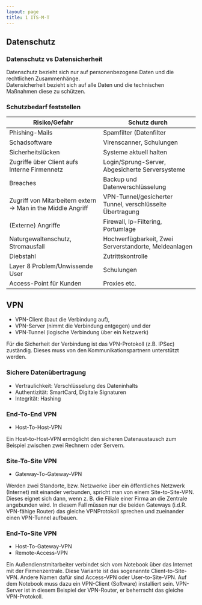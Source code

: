 ```yaml
---
layout: page
title: 1 ITS-M-T
---
```


## Datenschutz

### Datenschutz vs Datensicherheit

Datenschutz bezieht sich nur auf personenbezogene Daten und die rechtlichen Zusammenhänge.<br>
Datensicherheit bezieht sich auf alle Daten und die technischen Maßnahmen diese zu schützen.

### Schutzbedarf feststellen

|Risiko/Gefahr|Schutz durch|
|--|--|
|Phishing-Mails|Spamfilter (Datenfilter|
|Schadsoftware|Virenscanner, Schulungen|
|Sicherheitslücken|Systeme aktuell halten|
|Zugriffe über Client aufs Interne Firmennetz|Login/Sprung-Server, Abgesicherte Serversysteme|
|Breaches|Backup und Datenverschlüsselung|
|Zugriff von Mitarbeitern extern -> Man in the Middle Angriff|VPN-Tunnel/gesicherter Tunnel, verschlüsselte Übertragung|
|(Externe) Angriffe|Firewall, Ip-Filtering, Portumlage|
|Naturgewaltenschutz, Stromausfall|Hochverfügbarkeit, Zwei Serverstandorte, Meldeanlagen|
|Diebstahl|Zutrittskontrolle|
|Layer 8 Problem/Unwissende User|Schulungen|
|Access-Point für Kunden|Proxies etc.|

## VPN

- VPN-Client (baut die Verbindung auf),
- VPN-Server (nimmt die Verbindung entgegen) und der
- VPN-Tunnel (logische Verbindung über ein Netzwerk)

Für die Sicherheit der Verbindung ist das VPN-Protokoll (z.B. IPSec) zuständig. Dieses muss von den Kommunikationspartnern unterstützt werden.

### Sichere Datenübertragung

- Vertraulichkeit: Verschlüsselung des Dateninhalts
- Authentizität: SmartCard, Digitale Signaturen
- Integrität: Hashing

### End-To-End VPN

- Host-To-Host-VPN

Ein Host-to-Host-VPN ermöglicht den sicheren Datenaustausch zum Beispiel zwischen zwei Rechnern oder Servern.

### Site-To-Site VPN

- Gateway-To-Gateway-VPN

Werden zwei Standorte, bzw. Netzwerke über ein öffentliches Netzwerk (Internet) mit einander verbunden, spricht man von einem Site-to-Site-VPN. Dieses eignet sich dann, wenn z. B. die Filiale einer Firma an die Zentrale angebunden wird. In diesem
Fall müssen nur die beiden Gateways (i.d.R. VPN-fähige Router) das gleiche VPNProtokoll sprechen und zueinander einen VPN-Tunnel aufbauen.

### End-To-Site VPN

- Host-To-Gateway-VPN
- Remote-Access-VPN

Ein Außendienstmitarbeiter verbindet sich vom Notebook über das Internet mit der Firmenzentrale. Diese Variante ist das sogenannte Client-to-Site-VPN. Andere Namen dafür sind Access-VPN oder User-to-Site-VPN. Auf dem Notebook muss
dazu ein VPN-Client (Software) installiert sein. VPN-Server ist in diesem Beispiel der VPN-Router, er beherrscht das gleiche VPN-Protokoll.
